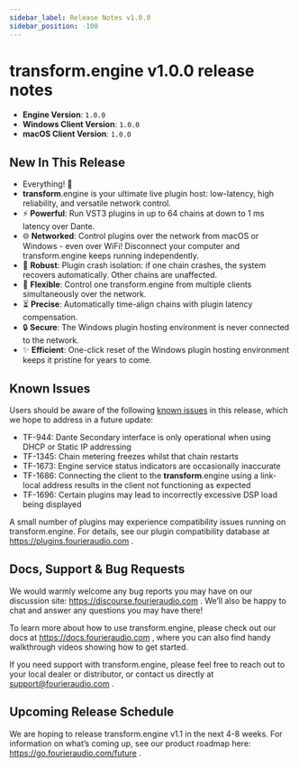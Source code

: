 ```yaml
---
sidebar_label: Release Notes v1.0.0
sidebar_position: -100
---
```


# transform.engine v1.0.0 release notes

- **Engine Version**: `1.0.0`
- **Windows Client Version**: `1.0.0`
- **macOS Client Version**: `1.0.0`

## New In This Release

- Everything! 🎉
- **transform**.engine is your ultimate live plugin host: low-latency, high reliability, and versatile network control.
- ⚡ **Powerful**: Run VST3 plugins in up to 64 chains at down to 1 ms latency over Dante.
- 🌐 **Networked**: Control plugins over the network from macOS or Windows - even over WiFi! Disconnect your computer and transform.engine keeps running independently.
- 💪 **Robust**: Plugin crash isolation: if one chain crashes, the system recovers automatically. Other chains are unaffected.
- 🤯 **Flexible**: Control one transform.engine from multiple clients simultaneously over the network.
- ⏳ **Precise**: Automatically time-align chains with plugin latency compensation.
- 🔒 **Secure**: The Windows plugin hosting environment is never connected to the network.
- ✨ **Efficient**: One-click reset of the Windows plugin hosting environment keeps it pristine for years to come.

## Known Issues

Users should be aware of the following [known issues](/manual/known-issues) in this release, which we hope to address in a future update:

- TF-944: Dante Secondary interface is only operational when using DHCP or Static IP addressing
- TF-1345: Chain metering freezes whilst that chain restarts
- TF-1673: Engine service status indicators are occasionally inaccurate
- TF-1686: Connecting the client to the **transform**.engine using a link-local address results in the client not functioning as expected
- TF-1696: Certain plugins may lead to incorrectly excessive DSP load being displayed

A small number of plugins may experience compatibility issues running on transform.engine.
For details, see our plugin compatibility database at https://plugins.fourieraudio.com .

## Docs, Support & Bug Requests

We would warmly welcome any bug reports you may have on our discussion site:
https://discourse.fourieraudio.com . We’ll also be happy to chat and answer any questions you may
have there!

To learn more about how to use transform.engine, please check out our docs at
https://docs.fourieraudio.com , where you can also find handy walkthrough videos showing how to get
started.

If you need support with transform.engine, please feel free to reach out to your local dealer or
distributor, or contact us directly at support@fourieraudio.com .

## Upcoming Release Schedule

We are hoping to release transform.engine v1.1 in the next 4-8 weeks. For information on what’s
coming up, see our product roadmap here: https://go.fourieraudio.com/future .
